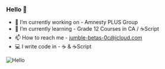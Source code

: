 ### Hello 👋


- 🔭 I’m currently working on - Amnesty PLUS Group
- 🌱 I’m currently learning - Grade 12 Courses in CA / ☕️Script
- 📫 How to reach me - [jumble-betas-0c@icloud.com](mailto:jumble-betas-0c@icloud.com)
- 💻 I write code in - ☕️ & ☕️Script
  
  


![Hello](https://github-readme-stats.vercel.app/api?username=410-dev&show_icons=true&theme=tokyonight)

